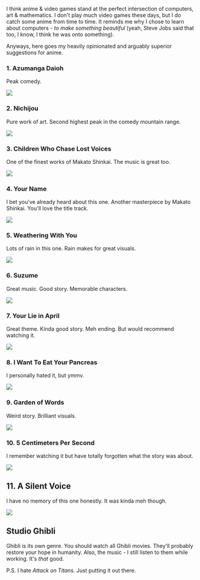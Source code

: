 I think anime & video games stand at the perfect intersection of computers, art & mathematics. I don't play much video games these days, but I do catch some anime from time to time. It reminds me why I chose to learn about computers - _to make something beautiful_ (yeah, Steve Jobs said that too, I know, I think he was onto something).

Anyways, here goes my heavily opinionated and arguably superior suggestions for anime.

### 1. Azumanga Daioh

Peak comedy.

![](https://media1.tenor.com/m/ck2dxqKEeckAAAAC/azumanga-daioh-osaka.gif)

### 2. Nichijou

Pure work of art. Second highest peak in the comedy mountain range.

![](https://media1.tenor.com/m/gkYwdy1NWcUAAAAd/nichijou-anime.gif)

### 3. Children Who Chase Lost Voices

One of the finest works of Makato Shinkai. The music is great too.

![](https://media1.tenor.com/m/nK7yuRlPwesAAAAC/cloud-aesthetic.gif)

### 4. Your Name

I bet you've already heard about this one. Another masterpiece by Makato Shinkai. You'll love the title track.

![](https://media1.tenor.com/m/YEdX9c2T2hIAAAAC/your-name-anime-kimi-no-na-wa.gif)

### 5. Weathering With You

Lots of rain in this one. Rain makes for great visuals.

![](https://media1.tenor.com/m/VOTK8QpccpMAAAAd/weathering-with-you.gif)

### 6. Suzume

Great music. Good story. Memorable characters.

![](https://media1.tenor.com/m/-herpDc6hzsAAAAC/suzume-souta.gif)

### 7. Your Lie in April

Great theme. Kinda good story. Meh ending. But would recommend watching it.

![](https://media1.tenor.com/m/i5_wwzR-dn4AAAAC/kaori.gif)

### 8. I Want To Eat Your Pancreas

I personally hated it, but ymmv.

![](https://media1.tenor.com/m/LI3dstY7v9UAAAAC/i-want-to-eat-your-pancreas-kimi-no-suizo-wo-tabetai.gif)

### 9. Garden of Words

Weird story. Brilliant visuals.

![](https://media1.tenor.com/m/SMtD3mzDKXEAAAAC/anime-raining.gif)

### 10. 5 Centimeters Per Second

I remember watching it but have totally forgotten what the story was about.

![](https://media1.tenor.com/m/fkOJWB2I1SgAAAAC/5centimetres-per-second-depressed.gif)

## 11. A Silent Voice

I have no memory of this one honestly. It was kinda meh though.

![](https://media1.tenor.com/m/KB8VTUncAlUAAAAC/shouya-ishida-a-silent-voice.gif)

## Studio Ghibli

Ghibli is its own genre. You should watch all Ghibli movies. They'll probably restore your hope in humanity. Also, the music - I still listen to them while working. It's _that_ good.

P.S. I hate _Attack on Titans_. Just putting it out there.
